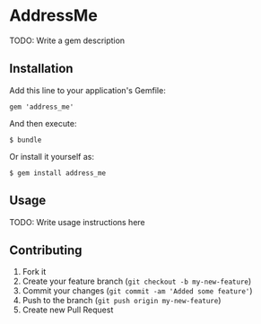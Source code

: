 # AddressMe

TODO: Write a gem description

## Installation

Add this line to your application's Gemfile:

    gem 'address_me'

And then execute:

    $ bundle

Or install it yourself as:

    $ gem install address_me

## Usage

TODO: Write usage instructions here

## Contributing

1. Fork it
2. Create your feature branch (`git checkout -b my-new-feature`)
3. Commit your changes (`git commit -am 'Added some feature'`)
4. Push to the branch (`git push origin my-new-feature`)
5. Create new Pull Request
